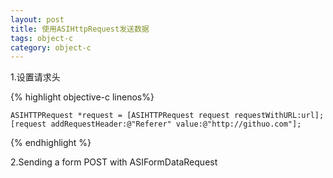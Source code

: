 ```yaml
---
layout: post
title: 使用ASIHttpRequest发送数据
tags: object-c
category: object-c
---
```


1.设置请求头

{% highlight objective-c linenos%}
	
	ASIHTTPRequest *request = [ASIHTTPRequest request requestWithURL:url];
	[request addRequestHeader:@"Referer" value:@"http://githuo.com"];
	
{% endhighlight %}

2.Sending a form POST with ASIFormDataRequest

